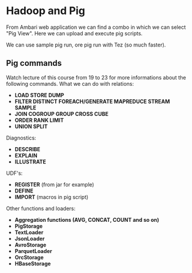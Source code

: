 # Hadoop and Pig

From Ambari web application we can find a combo in which we can select "Pig View".
Here we can upload and execute pig scripts.

We can use sample pig run, ore pig run with Tez (so much faster).

## Pig commands

Watch lecture of this course from 19 to 23 for more informations about the following commands.
What we can do with relations:
 - **LOAD STORE DUMP**
 - **FILTER DISTINCT FOREACH/GENERATE MAPREDUCE STREAM SAMPLE**
 - **JOIN COGROUP GROUP CROSS CUBE**
 - **ORDER RANK LIMIT**
 - **UNION SPLIT**
 
Diagnostics:
 - **DESCRIBE**
 - **EXPLAIN**
 - **ILLUSTRATE**
 
UDF's:
 - **REGISTER** (from jar for example)
 - **DEFINE**
 - **IMPORT** (macros in pig script)

Other functions and loaders:
 - **Aggregation functions (AVG, CONCAT, COUNT and so on)**
 - **PigStorage**
 - **TextLoader**
 - **JsonLoader**
 - **AvroStorage**
 - **ParquetLoader**
 - **OrcStorage**
 - **HBaseStorage**
 